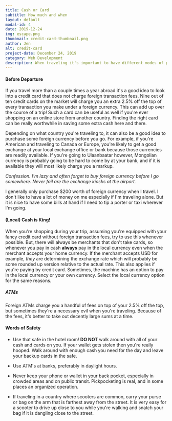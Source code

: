 ```yaml
---
title: Cash or Card
subtitle: How much and when
layout: default
modal-id: 4
date: 2019-12-24
img: escape.png
thumbnail: credit-card-thumbnail.png
author: Jen
alt: credit-card
project-date: December 24, 2019
category: Web Development
description: When traveling it's important to have different modes of payment. The street market will most likely only accept cash, but the hotel you'll need to put a deposit down on a credit card. There's also the unfortunate circumstance that your wallet gets lost or stolen and you need to have a Plan B. Here's some thoughts for your next trip.
---
```


#### Before Departure

If you travel more than a couple times a year abroad it's a good idea to look into a credit card that does not charge foreign transaction fees. Nine out of ten credit cards on the market will charge you an extra 2.5% off the top of every transaction you make under a foreign currency. This can add up over the course of a trip! Such a card can be useful as well if you're ever shopping on an online store from another country. Finding the right card can be really worthwhile in saving some extra cash here and there.

Depending on what country you're traveling to, it can also be a good idea to purchase some foreign currency before you go. For example, if you're American and traveling to Canada or Europe, you're likely to get a good exchange at your local exchange office or bank because those currencies are readily available. If you're going to Ulaanbaatar however, Mongolian currency is probably going to be hard to come by at your bank, and if it is available they will most likely charge you a markup.

*Confession. I'm lazy and often forget to buy foreign currency before I go somewhere. Never fail are the exchange kiosks at the airport.*

I generally only purchase $200 worth of foreign currency when I travel. I don't like to have a lot of money on me especially if I'm traveling alone. But it is nice to have some bills at hand if I need to tip a porter or taxi wherever I'm going.   

#### (Local) Cash is King!

When you're shopping during your trip, assuming you're equipped with your fancy credit card without foreign transaction fees, try to use this whenever possible. But, there will always be merchants that don't take cards, so whenever you pay in cash **always** pay in the local currency even when the merchant accepts your home currency. If the merchant accepts USD for example, *they* are determining the exchange rate which will probably be some rounded up version relative to the actual rate. This also applies if you're paying by credit card. Sometimes, the machine has an option to pay in the local currency or your own currency. Select the local currency option for the same reasons.

##### ATMs

Foreign ATMs charge you a handful of fees on top of your 2.5% off the top, but sometimes they're a necessary evil when you're traveling. Because of the fees, it's better to take out decently large sums at a time.

#### Words of Safety

- Use that safe in the hotel room! **DO NOT** walk around with all of your cash and cards on you. If your wallet gets stolen then you're really hooped. Walk around with enough cash you need for the day and leave your backup cards in the safe.

- Use ATM's at banks, preferably in daylight hours.

- Never keep your phone or wallet in your back pocket, especially in crowded areas and on public transit. Pickpocketing is real, and in some places an organized operation.

- If traveling in a country where scooters are common, carry your purse or bag on the arm that is farthest away from the street. It is very easy for a scooter to drive up close to you while you're walking and snatch your bag if it is dangling close to the street.

